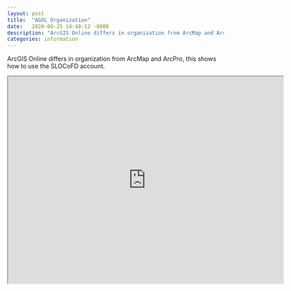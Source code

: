 ```yaml
---
layout: post
title:  "AGOL Organization"
date:   2020-06-25 14:48:12 -0800
description: "ArcGIS Online differs in organization from ArcMap and ArcPro, this shows how to use the SLOCoFD account."
categories: information
---
```

ArcGIS Online differs in organization from ArcMap and ArcPro, this shows how to use the SLOCoFD account.
<iframe src="https://drive.google.com/file/d/1myxYVPeber7hb3lMB5hJKxx7UP2_CJ_i/preview" width="640" height="480"></iframe>